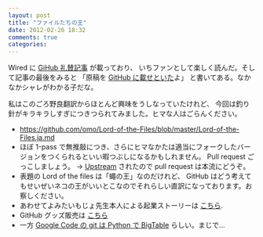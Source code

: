 ```yaml
---
layout: post
title: "ファイルたちの王"
date: 2012-02-26 18:32
comments: true
categories: 
---
```


Wired に [GiHub 礼賛記事](http://www.wired.com/wiredenterprise/2012/02/github/all/1) が載っており、
いちファンとして楽しく読んだ。そして記事の最後をみると
「原稿を [GitHub に載せといた](https://github.com/WiredEnterprise/Lord-of-the-Files)よ」
と書いてある。なかなかシャレがわかる子だな。

私はこのごろ野良翻訳からほとんど興味をうしなっていたけれど、
今回は釣り針がキラキラしすぎにつきつられてみました。ヒマな人はごらんください。

 * https://github.com/omo/Lord-of-the-Files/blob/master/Lord-of-the-Files.ja.md
 * ほぼ 1-pass で無推敲につき、さらにヒマなかたは適当にフォークしたバージョンをつくられるといい暇つぶしになるかもしれません。
   Pull request ごっこしましょう。 -> [Upstream](https://github.com/WiredEnterprise/Lord-of-the-Files) されたので pull request は本流にどうぞ。
 * 表題の Lord of the files は「蠅の王」なのだけれど、 GitHub はどう考えてもせいぜいネコの王がいいとこなのでそれらしい直訳になっております。お察しください。
 * あわせてよみたいもじょ先生本人による起業ストーリーは [こちら](http://tom.preston-werner.com/2008/10/18/how-i-turned-down-300k.html).
 * GitHub グッズ販売は [こちら](http://shop.github.com/)
 * 一方 [Google Code の git は Python で BigTable](http://google-opensource.blogspot.com/2011/12/gittogether-2011.html) らしい。まじで... 
